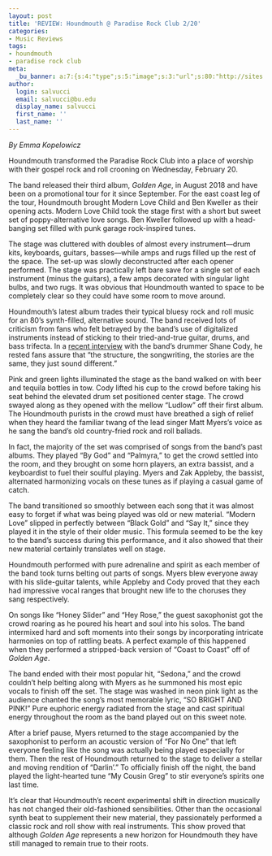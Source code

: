 ```yaml
---
layout: post
title: 'REVIEW: Houndmouth @ Paradise Rock Club 2/20'
categories:
- Music Reviews
tags:
- houndmouth
- paradise rock club
meta:
  _bu_banner: a:7:{s:4:"type";s:5:"image";s:3:"url";s:80:"http://sites.bu.edu/wtbu/files/2019/02/houndmouth_wide-54ebc7a66087dec60969e5d26b6b178520390f45.jpg";s:3:"alt";s:0:"";s:7:"post_id";s:4:"3766";s:4:"html";s:0:"";s:8:"position";s:12:"contentWidth";s:7:"caption";s:0:"";}
author:
  login: salvucci
  email: salvucci@bu.edu
  display_name: salvucci
  first_name: ''
  last_name: ''
---
```

_By Emma Kopelowicz_

Houndmouth transformed the Paradise Rock Club into a place of worship with their gospel rock and roll crooning on Wednesday, February 20.

The band released their third album, _Golden Age_, in August 2018 and have been on a promotional tour for it since September. For the east coast leg of the tour, Houndmouth brought Modern Love Child and Ben Kweller as their opening acts. Modern Love Child took the stage first with a short but sweet set of poppy-alternative love songs. Ben Kweller followed up with a head-banging set filled with punk garage rock-inspired tunes.

The stage was cluttered with doubles of almost every instrument––drum kits, keyboards, guitars, basses––while amps and rugs filled up the rest of the space. The set-up was slowly deconstructed after each opener performed. The stage was practically left bare save for a single set of each instrument (minus the guitars), a few amps decorated with singular light bulbs, and two rugs. It was obvious that Houndmouth wanted to space to be completely clear so they could have some room to move around.

Houndmouth’s latest album trades their typical bluesy rock and roll music for an 80’s synth-filled, alternative sound. The band received lots of criticism from fans who felt betrayed by the band’s use of digitalized instruments instead of sticking to their tried-and-true guitar, drums, and bass trifecta. In a [recent interview](http://sites.bu.edu/wtbu/2019/02/15/interview-houndmouth/) with the band’s drummer Shane Cody, he rested fans assure that “the structure, the songwriting, the stories are the same, they just sound different.”

Pink and green lights illuminated the stage as the band walked on with beer and tequila bottles in tow. Cody lifted his cup to the crowd before taking his seat behind the elevated drum set positioned center stage. The crowd swayed along as they opened with the mellow “Ludlow” off their first album. The Houndmouth purists in the crowd must have breathed a sigh of relief when they heard the familiar twang of the lead singer Matt Myers’s voice as he sang the band’s old country-fried rock and roll ballads.

In fact, the majority of the set was comprised of songs from the band’s past albums. They played “By God” and “Palmyra,” to get the crowd settled into the room, and they brought on some horn players, an extra bassist, and a keyboardist to fuel their soulful playing. Myers and Zak Appleby, the bassist, alternated harmonizing vocals on these tunes as if playing a casual game of catch.

The band transitioned so smoothly between each song that it was almost easy to forget if what was being played was old or new material. “Modern Love” slipped in perfectly between “Black Gold” and “Say It,” since they played it in the style of their older music. This formula seemed to be the key to the band’s success during this performance, and it also showed that their new material certainly translates well on stage.

Houndmouth performed with pure adrenaline and spirit as each member of the band took turns belting out parts of songs. Myers blew everyone away with his slide-guitar talents, while Appleby and Cody proved that they each had impressive vocal ranges that brought new life to the choruses they sang respectively.

On songs like “Honey Slider” and “Hey Rose,” the guest saxophonist got the crowd roaring as he poured his heart and soul into his solos. The band intermixed hard and soft moments into their songs by incorporating intricate harmonies on top of rattling beats. A perfect example of this happened when they performed a stripped-back version of “Coast to Coast” off of _Golden Age_.

The band ended with their most popular hit, “Sedona,” and the crowd couldn’t help belting along with Myers as he summoned his most epic vocals to finish off the set. The stage was washed in neon pink light as the audience chanted the song’s most memorable lyric, “SO BRIGHT AND PINK!” Pure euphoric energy radiated from the stage and cast spiritual energy throughout the room as the band played out on this sweet note.

After a brief pause, Myers returned to the stage accompanied by the saxophonist to perform an acoustic version of “For No One” that left everyone feeling like the song was actually being played especially for them. Then the rest of Houndmouth returned to the stage to deliver a stellar and moving rendition of “Darlin’.” To officially finish off the night, the band played the light-hearted tune “My Cousin Greg” to stir everyone’s spirits one last time.

It’s clear that Houndmouth’s recent experimental shift in direction musically has not changed their old-fashioned sensibilities. Other than the occasional synth beat to supplement their new material, they passionately performed a classic rock and roll show with real instruments. This show proved that although _Golden Age_ represents a new horizon for Houndmouth they have still managed to remain true to their roots.